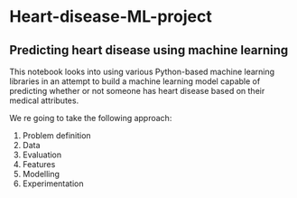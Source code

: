 # Heart-disease-ML-project


## Predicting heart disease using machine learning

This notebook looks into using various Python-based machine learning libraries in an attempt to build a machine learning model capable of predicting whether or not someone has heart disease based on their medical attributes.

We re going to take the following approach:

1. Problem definition
2. Data
3. Evaluation
4. Features
5. Modelling
6. Experimentation
